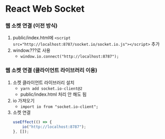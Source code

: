 # React Web Socket

### 웹 소켓 연결 (이전 방식)

1. public/index.html에 `<script src="http://localhost:8787/socket.io/socket.io.js"></script>` 추가
2. window.???로 사용
    - `window.io.connect("http://localhost:8787");`

### 웹 소켓 연결 (클라이언트 라이브러리 이용)

1. 소켓 클라이언트 라이브러리 설치
    - `yarn add socket.io-client@2`
    - public/index.html 처리 안 해도 됨
2. io 가져오기
    - `import io from "socket.io-client";`
3. 소켓 연결
    ```js
    useEffect(() => {
        io("http://localhost:8787");
    }, []);
    ```
